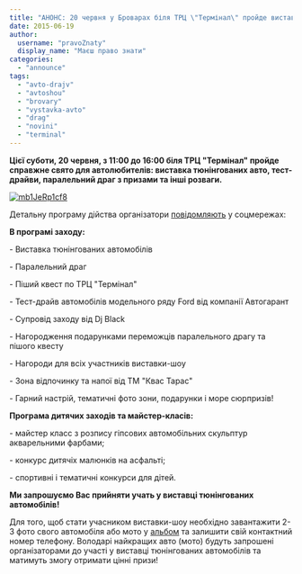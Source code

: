 ```yaml
---
title: "АНОНС: 20 червня у Броварах біля ТРЦ \"Термінал\" пройде виставка-шоу \"Авто Драйв\""
date: 2015-06-19
author: 
  username: "pravoZnaty"
  display_name: "Маєш право знати"
categories: 
  - "announce"
tags: 
  - "avto-drajv"
  - "avtoshou"
  - "brovary"
  - "vystavka-avto"
  - "drag"
  - "novini"
  - "terminal"
---
```


**Цієї суботи, 20 червня, з 11:00 до 16:00 біля ТРЦ "Термінал" пройде справжне свято для автолюбителів: виставка тюнінгованих авто, тест-драйви, паралельний драг з призами та інші розваги.**

[![mb1JeRp1cf8](https://mpz.brovary.org/wp-content/uploads/2015/06/mb1JeRp1cf8.jpg)](https://mpz.brovary.org/wp-content/uploads/2015/06/mb1JeRp1cf8.jpg)

Детальну програму дійства організатори [повідомляють](https://vk.com/autodrive_terminal_wbr) у соцмережах:

**В програмі заходу:**

\- Виставка тюнінгованих автомобілів

\- Паралельний драг

\- Піший квест по ТРЦ "Термінал"

\- Тест-драйв автомобілів модельного ряду Ford від компанії Автогарант

\- Супровід заходу від Dj Black

\- Нагородження подарунками переможців паралельного драгу та пішого квесту

\- Нагороди для всіх участників виставки-шоу

\- Зона відпочинку та напої від ТМ "Квас Тарас"

\- Гарний настрій, тематичні фото зони, подарунки і море сюрпризів!

**Програма дитячих заходів та майстер-класів:**

\- майстер класс з розпису гіпсових автомобільних скульптур акварельними фарбами;

\- конкурс дитячіх малюнків на асфальті;

\- спортивні і тематичні конкурси для дітей.

**Ми запрошуємо Вас прийняти учать у виставці тюнінгованих автомобілів!**

Для того, щоб стати учасником виставки-шоу необхідно завантажити 2-3 фото свого автомобіля або мото у [альбом](http://vk.com/album-94990556_215949801) та залишити свій контактний номер телефону. Володарі найкращих авто (мото) будуть запрошені організаторами до участі у виставці тюнінгованих автомобілів та матимуть змогу отримати цінні призи!
